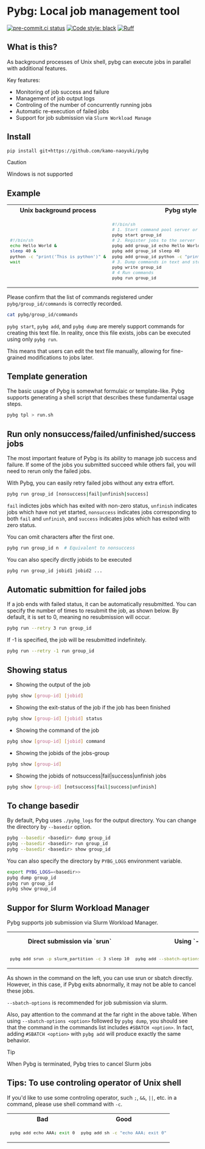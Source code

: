 # Pybg: Local job management tool
[![pre-commit.ci status](https://results.pre-commit.ci/badge/github/kamo-naoyuki/pybg/main.svg)](https://results.pre-commit.ci/latest/github/kamo-naoyuki/pybg/main)
[![Code style: black](https://img.shields.io/badge/code%20style-black-000000.svg)](https://github.com/psf/black)
[![Ruff](https://img.shields.io/endpoint?url=https://raw.githubusercontent.com/astral-sh/ruff/main/assets/badge/v2.json)](https://github.com/astral-sh/ruff)


## What is this?
As background processes of Unix shell, pybg can execute jobs in parallel with additional features.

Key features:
- Monitoring of job success and failure
- Management of job output logs
- Controling of the number of concurrently running jobs
- Automatic re-execution of failed jobs
- Support for job submission via `Slurm Workload Manage`

## Install

```sh
pip install git+https://github.com/kamo-naoyuki/pybg
```

> [!CAUTION]
> Windows is not supported

## Example

<table>
<tr>
<th>Unix background process</th>
<th>Pybg style</th>
</tr>
<tr>
<td>
<sub>

```sh
#!/bin/sh
echo Hello World &
sleep 40 &
python -c "print('This is python')" &
wait
```

</sub>
<td>
<sub>

```sh
#!/bin/sh
# 1. Start command pool server or clear all commands
pybg start group_id
# 2. Register jobs to the server
pybg add group_id echo Hello World
pybg add group_id sleep 40
pybg add group_id python -c "print('This is python')"
# 3. Dump commands in text and stop the server
pybg write group_id
# 4 Run commands
pybg run group_id
```

</sub>
</td>
</tr>
</table>


Please confirm that the list of commands registered under `pybg/group_id/commands` is correctly recorded.


```sh
cat pybg/group_id/commands
```

`pybg start`, `pybg add`, and `pybg dump` are merely support commands for creating this text file.
In reality, once this file exists, jobs can be executed using only `pybg run`.

This means that users can edit the text file manually, allowing for fine-grained modifications to jobs later.

## Template generation

The basic usage of Pybg is somewhat formulaic or template-like. Pybg supports generating a shell script that describes these fundamental usage steps.

```sh
pybg tpl > run.sh
```


## Run only nonsuccess/failed/unfinished/success jobs

The most important feature of Pybg is its ability to manage job success and failure.
If some of the jobs you submitted succeed while others fail, you will need to rerun only the failed jobs.

With Pybg, you can easily retry failed jobs without any extra effort.


```sh
pybg run group_id [nonsuccess|fail|unfinish|success]
```

`fail` indictes jobs which has exited with non-zero status, `unfinish` indicates jobs which have not yet started, `nonsuccess` indicates jobs corresponding to both `fail` and `unfinish`, and `success` indicates jobs which has exited  with zero status.

You can omit characters after the first one.


```sh
pybg run group_id n  # Equivalent to nonsuccess
```

You can also specify dirctly jobids to be executed

```sh
pybg run group_id jobid1 jobid2 ...
```


## Automatic submittion for failed jobs

If a job ends with failed status, it can be automatically resubmitted. You can specify the number of times to resubmit the job, as shown below. By default, it is set to 0, meaning no resubmission will occur.

```sh
pybg run --retry 3 run group_id
```

If -1 is specified, the job will be resubmitted indefinitely.

```sh
pybg run --retry -1 run group_id
```


## Showing status

- Showing the output of the job


```sh
pybg show [group-id] [jobid]
```

- Showing the exit-status of the job if the job has been finished


```sh
pybg show [group-id] [jobid] status
```

- Showing the command of the job

```sh
pybg show [group-id] [jobid] command
```

- Showing the jobids of the jobs-group

```sh
pybg show [group-id]
```

- Showing the jobids of notsuccess|fail|success|unfinish jobs

```sh
pybg show [group-id] [notsuccess|fail|success|unfinish]
```

## To change basedir

By default, Pybg uses `./pybg_logs` for the output directory. You can change the directory by `--basedir` option.

```sh
pybg --basedir <basedir> dump group_id
pybg --basedir <basedir> run group_id
pybg --basedir <basedir> show group_id
```

You can also specify the directory by `PYBG_LOGS` environment variable.


```sh
export PYBG_LOGS=<basedir>>
pybg dump group_id
pybg run group_id
pybg show group_id
```

## Suppor for Slurm Workload Manager

Pybg supports job submission via Slurm Workload Manager.

<table>
<tr>
<th>Direct submission via `srun`</th>
<th>Using `--sbatch-options`</th>
<th>Adding `#SBATCH`, which is equivalent to `--sbatch-options`</th>
</tr>
<tr>
<td>
<sub>

```sh
pybg add srun -p slurm_partition -c 3 sleep 10
```

</sub>
<td>
<sub>

```sh
pybg add --sbatch-options "-p slurm_partition -c 3" sleep 10
```

</sub>
</td>
<td>
<sub>

```sh
pybg add sleep 10 "#SBATCH -p slurm_partition -c 3"
```

</sub>
</td>
</tr>
</table>


As shown in the command on the left, you can use srun or sbatch directly. However, in this case, if Pybg exits abnormally, it may not be able to cancel these jobs.

`--sbatch-options` is recommended for job submission via slurm.


Also, pay attention to the command at the far right in the above table.
When using `--sbatch-options <option>` followed by `pybg dump`, you should see that the command in the commands list includes `#SBATCH <option>`.
In fact, adding `#SBATCH <option>` with `pybg add` will produce exactly the same behavior.

> [!TIP]
> When Pybg is terminated, Pybg tries to cancel Slurm jobs

## Tips: To use controling operator of Unix shell
If you'd like to use some controling operator, such `;`, `&&`, `||`, etc. in a command, please use shell command with `-c`.

<table>
<tr>
<th>Bad</th>
<th>Good</th>
</tr>
<tr>
<td>
<sub>

```sh
pybg add echo AAA; exit 0
```

</sub>
<td>
<sub>

```sh
pybg add sh -c "echo AAA; exit 0"
```
</sub>
</td>
</tr>
</table>



